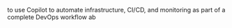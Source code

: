 to use Copilot to automate infrastructure, CI/CD, and monitoring as part of a complete DevOps workflow ab
